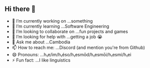 ## Hi there 👋

- 🔭 I’m currently working on ...something
- 🌱 I’m currently learning ...Software Engineering
- 👯 I’m looking to collaborate on ...fun projects and games
- 🤔 I’m looking for help with ...getting a job 😭
- 💬 Ask me about ...Cambodia
- 📫 How to reach me: ...Discord (and mention you're from Github)
- 😄 Pronouns: ...h₁e/im/h₁éso/h₁esmōd/h₁esmōi/h₁esmi/h₁ei
- ⚡ Fun fact: ...I like linguistics
